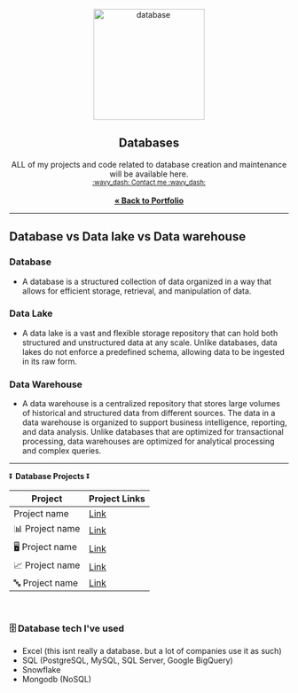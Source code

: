 <a name="readme-top"></a>
<div align="center">

 <img src="https://github.com/CameronCSS/Databases/assets/121735588/a9bd1536-4bdc-408b-81c3-97df63df28c5" alt="database" height="200">

  <h2 align="center">Databases</h2>
  <p align="center">
  ALL of my projects and code related to database creation and maintenance will be available here.
   <br> <sub><a href="https://cameroncss.com/#contact">:wavy_dash: Contact me :wavy_dash:</a></sub>
<br>
    <br>
     <a href="https://github.com/CameronCSS/PersonalProjects/blob/main/README.md"><strong>« Back to Portfolio</strong></a>
  </p>
</div>

---

## Database vs Data lake vs Data warehouse
### Database
- A database is a structured collection of data organized in a way that allows for efficient storage, retrieval, and manipulation of data.

### Data Lake
- A data lake is a vast and flexible storage repository that can hold both structured and unstructured data at any scale. Unlike databases, data lakes do not enforce a predefined schema, allowing data to be ingested in its raw form.

### Data Warehouse
- A data warehouse is a centralized repository that stores large volumes of historical and structured data from different sources. The data in a data warehouse is organized to support business intelligence, reporting, and data analysis. Unlike databases that are optimized for transactional processing, data warehouses are optimized for analytical processing and complex queries.

---



⏬ **Database Projects** ⏬

|Project|Project Links|
|---|---|
|Project name | [Link]()|
|📊 Project name | [Link]()|
|🖥️ Project name | [Link]()|
|📈 Project name | [Link]()|
|🔤 Project name | [Link]()|

<br>

### 🗄️ Database tech I've used <br>
  * Excel (this isnt really a database. but a lot of companies use it as such)
  * SQL (PostgreSQL, MySQL, SQL Server, Google BigQuery)
  * Snowflake <br>
  * Mongodb (NoSQL)
<br>
